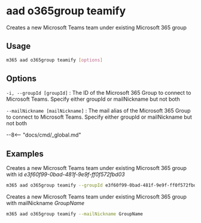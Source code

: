 # aad o365group teamify

Creates a new Microsoft Teams team under existing Microsoft 365 group

## Usage

```sh
m365 aad o365group teamify [options]
```

## Options

`-i, --groupId [groupId]`
: The ID of the Microsoft 365 Group to connect to Microsoft Teams. Specify either groupId or mailNickname but not both

`--mailNickname [mailNickname]`
: The mail alias of the Microsoft 365 Group to connect to Microsoft Teams. Specify either groupId or mailNickname but not both

--8<-- "docs/cmd/_global.md"

## Examples

Creates a new Microsoft Teams team under existing Microsoft 365 group with id _e3f60f99-0bad-481f-9e9f-ff0f572fbd03_

```sh
m365 aad o365group teamify --groupId e3f60f99-0bad-481f-9e9f-ff0f572fbd03
```

Creates a new Microsoft Teams team under existing Microsoft 365 group with mailNickname _GroupName_

```sh
m365 aad o365group teamify --mailNickname GroupName
```